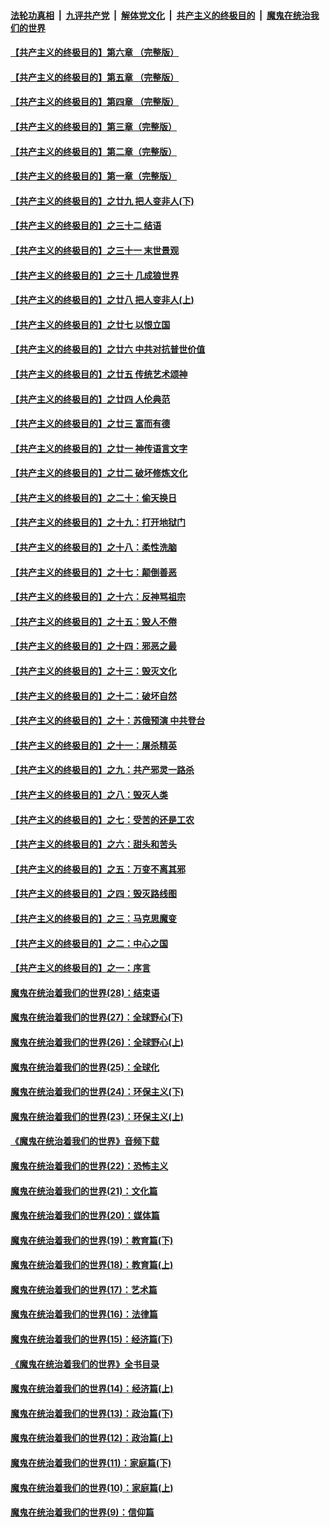 

####  [法轮功真相](../../../../basic/blob/master/README.md?t=05111503) &nbsp;|&nbsp; [九评共产党](../../../../9ping.md/blob/master/README.md?t=05111503) &nbsp;|&nbsp; [解体党文化](../../../../jtdwh.md/blob/master/README.md?t=05111503)  &nbsp;|&nbsp; [共产主义的终极目的](../../../../gczydzjmd.md/blob/master/README.md?t=05111503) &nbsp;|&nbsp; [魔鬼在统治我们的世界](../../../../mgztzwmdsj.md/blob/master/README.md?t=05111503) 

#### [【共产主义的终极目的】第六章 （完整版）](../pages/nsc422/n11428913.md?t=05111503) 

#### [【共产主义的终极目的】第五章 （完整版）](../pages/nsc422/n11428912.md?t=05111503) 

#### [【共产主义的终极目的】第四章 （完整版）](../pages/nsc422/n11428907.md?t=05111503) 

#### [【共产主义的终极目的】第三章（完整版）](../pages/nsc422/n11428848.md?t=05111503) 

#### [【共产主义的终极目的】第二章（完整版）](../pages/nsc422/n11428831.md?t=05111503) 

#### [【共产主义的终极目的】第一章（完整版）](../pages/nsc422/n11417651.md?t=05111503) 

#### [【共产主义的终极目的】之廿九 把人变非人(下)](../pages/nsc422/n11344140.md?t=05111503) 

#### [【共产主义的终极目的】之三十二 结语](../pages/nsc422/n11360535.md?t=05111503) 

#### [【共产主义的终极目的】之三十一 末世景观](../pages/nsc422/n11351129.md?t=05111503) 

#### [【共产主义的终极目的】之三十 几成狼世界](../pages/nsc422/n11348280.md?t=05111503) 

#### [【共产主义的终极目的】之廿八 把人变非人(上)](../pages/nsc422/n11340492.md?t=05111503) 

#### [【共产主义的终极目的】之廿七 以恨立国](../pages/nsc422/n11336944.md?t=05111503) 

#### [【共产主义的终极目的】之廿六 中共对抗普世价值](../pages/nsc422/n11324785.md?t=05111503) 

#### [【共产主义的终极目的】之廿五 传统艺术颂神](../pages/nsc422/n11296396.md?t=05111503) 

#### [【共产主义的终极目的】之廿四 人伦典范](../pages/nsc422/n11296397.md?t=05111503) 

#### [【共产主义的终极目的】之廿三 富而有德](../pages/nsc422/n11283598.md?t=05111503) 

#### [【共产主义的终极目的】之廿一 神传语言文字](../pages/nsc422/n11263265.md?t=05111503) 

#### [【共产主义的终极目的】之廿二 破坏修炼文化](../pages/nsc422/n11245728.md?t=05111503) 

#### [【共产主义的终极目的】之二十：偷天换日](../pages/nsc422/n11238846.md?t=05111503) 

#### [【共产主义的终极目的】之十九：打开地狱门](../pages/nsc422/n11206376.md?t=05111503) 

#### [【共产主义的终极目的】之十八：柔性洗脑](../pages/nsc422/n11199994.md?t=05111503) 

#### [【共产主义的终极目的】之十七：颠倒善恶](../pages/nsc422/n11179782.md?t=05111503) 

#### [【共产主义的终极目的】之十六：反神骂祖宗](../pages/nsc422/n11166798.md?t=05111503) 

#### [【共产主义的终极目的】之十五：毁人不倦](../pages/nsc422/n11166792.md?t=05111503) 

#### [【共产主义的终极目的】之十四：邪恶之最](../pages/nsc422/n11150249.md?t=05111503) 

#### [【共产主义的终极目的】之十三：毁灭文化](../pages/nsc422/n11135227.md?t=05111503) 

#### [【共产主义的终极目的】之十二：破坏自然](../pages/nsc422/n11135214.md?t=05111503) 

#### [【共产主义的终极目的】之十：苏俄预演 中共登台](../pages/nsc422/n11118424.md?t=05111503) 

#### [【共产主义的终极目的】之十一：屠杀精英](../pages/nsc422/n11118442.md?t=05111503) 

#### [【共产主义的终极目的】之九：共产邪灵一路杀](../pages/nsc422/n11114139.md?t=05111503) 

#### [【共产主义的终极目的】之八：毁灭人类](../pages/nsc422/n11108503.md?t=05111503) 

#### [【共产主义的终极目的】之七：受苦的还是工农](../pages/nsc422/n11101809.md?t=05111503) 

#### [【共产主义的终极目的】之六：甜头和苦头](../pages/nsc422/n11096971.md?t=05111503) 

#### [【共产主义的终极目的】之五：万变不离其邪](../pages/nsc422/n11091285.md?t=05111503) 

#### [【共产主义的终极目的】之四：毁灭路线图](../pages/nsc422/n11086284.md?t=05111503) 

#### [【共产主义的终极目的】之三：马克思魔变](../pages/nsc422/n11061941.md?t=05111503) 

#### [【共产主义的终极目的】之二：中心之国](../pages/nsc422/n11047728.md?t=05111503) 

#### [【共产主义的终极目的】之一：序言](../pages/nsc422/n11086077.md?t=05111503) 

#### [魔鬼在统治着我们的世界(28)：结束语](../pages/nsc422/n10936246.md?t=05111503) 

#### [魔鬼在统治着我们的世界(27)：全球野心(下)](../pages/nsc422/n10928319.md?t=05111503) 

#### [魔鬼在统治着我们的世界(26)：全球野心(上)](../pages/nsc422/n10900318.md?t=05111503) 

#### [魔鬼在统治着我们的世界(25)：全球化](../pages/nsc422/n10788205.md?t=05111503) 

#### [魔鬼在统治着我们的世界(24)：环保主义(下)](../pages/nsc422/n10695307.md?t=05111503) 

#### [魔鬼在统治着我们的世界(23)：环保主义(上)](../pages/nsc422/n10688613.md?t=05111503) 

#### [《魔鬼在统治着我们的世界》音频下载](../pages/nsc422/n10635553.md?t=05111503) 

#### [魔鬼在统治着我们的世界(22)：恐怖主义](../pages/nsc422/n10614727.md?t=05111503) 

#### [魔鬼在统治着我们的世界(21)：文化篇](../pages/nsc422/n10597706.md?t=05111503) 

#### [魔鬼在统治着我们的世界(20)：媒体篇](../pages/nsc422/n10586579.md?t=05111503) 

#### [魔鬼在统治着我们的世界(19)：教育篇(下)](../pages/nsc422/n10564808.md?t=05111503) 

#### [魔鬼在统治着我们的世界(18)：教育篇(上)](../pages/nsc422/n10526970.md?t=05111503) 

#### [魔鬼在统治着我们的世界(17)：艺术篇](../pages/nsc422/n10499093.md?t=05111503) 

#### [魔鬼在统治着我们的世界(16)：法律篇](../pages/nsc422/n10485969.md?t=05111503) 

#### [魔鬼在统治着我们的世界(15)：经济篇(下)](../pages/nsc422/n10469975.md?t=05111503) 

#### [《魔鬼在统治着我们的世界》全书目录](../pages/nsc422/n10464261.md?t=05111503) 

#### [魔鬼在统治着我们的世界(14)：经济篇(上)](../pages/nsc422/n10457370.md?t=05111503) 

#### [魔鬼在统治着我们的世界(13)：政治篇(下)](../pages/nsc422/n10448270.md?t=05111503) 

#### [魔鬼在统治着我们的世界(12)：政治篇(上)](../pages/nsc422/n10444576.md?t=05111503) 

#### [魔鬼在统治着我们的世界(11)：家庭篇(下)](../pages/nsc422/n10440961.md?t=05111503) 

#### [魔鬼在统治着我们的世界(10)：家庭篇(上)](../pages/nsc422/n10435448.md?t=05111503) 

#### [魔鬼在统治着我们的世界(9)：信仰篇](../pages/nsc422/n10432159.md?t=05111503) 

